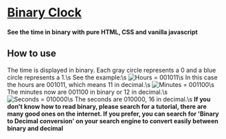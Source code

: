 # [Binary Clock](href=leoriether.github.io/binaryclock)
#### See the time in binary with pure HTML, CSS and vanilla javascript

## How to use
The time is displayed in binary. Each gray circle represents a 0 and a blue circle represents a 1.\s
See the example:\s
![Hours = 001011](http://i.imgur.com/bSCCzrz.jpg)\s
In this case the hours are 001011, which means 11 in decimal.\s
![Minutes = 001100](http://i.imgur.com/gOw4uc0.jpg)\s
The minutes now are 001100 in binary or 12 in decimal.\s
![Seconds = 010000](http://i.imgur.com/gOw4uc0.jpg)\s
The seconds are 010000, 16 in decimal.\s
**If you don't know how to read binary, please search for a tutorial, there are many good ones on the internet. If you prefer, you can search for 'Binary to Decimal conversion' on your search engine to convert easily between binary and decimal**
